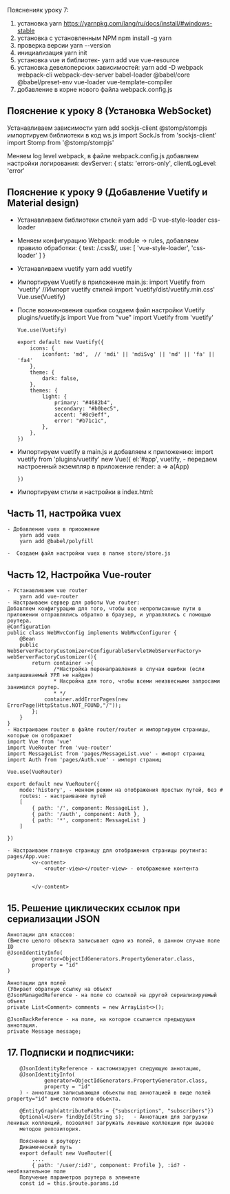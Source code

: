 Поясненияк уроку 7:
1. установка yarn https://yarnpkg.com/lang/ru/docs/install/#windows-stable
2. установка с установленным NPM npm install -g yarn
3. проверка версии yarn --version
4. инициализация yarn init
5. установка vue и библиотек-  yarn add vue vue-resource
6. установка девелоперских зависимостей: yarn add -D webpack webpack-cli webpack-dev-server babel-loader @babel/core @babel/preset-env vue-loader vue-template-compiler
7. добавление в корне нового файла webpack.config.js


## Пояснение к уроку 8 (Установка WebSocket)
 Устанавливаем зависимости yarn add sockjs-client @stomp/stompjs
 импортируем библиотеки в код ws.js
    import SockJs from 'sockjs-client'
    import Stomp from '@stomp/stompjs'
 
 Меняем log level webpack, в файле webpack.config.js  добавляем настройки логирования:
    devServer: {
         stats: 'errors-only',
         clientLogLevel: 'error'

## Пояснение к уроку 9 (Добавление Vuetify и Material design)
 - Устанавливаем библиотеки стилей 
    yarn add -D vue-style-loader css-loader
 - Меняем конфигурацию Webpack:
  module -> rules, добавляем правило обработки:
              {
                  test: /\.css$/,
                  use: [
                      'vue-style-loader',
                      'css-loader'
                  ]
              }
              
  - Устанавливаем vuetify
    yarn add vuetify  
  - Импортируем Vuetify в приложение
    main.js:
        import Vuetify from 'vuetify'
        //Импорт vuetify стилей
        import 'vuetify/dist/vuetify.min.css'
        Vue.use(Vuetify)
  - После возникновения ошибки создаем файл настройки Vuetify  plugins/vuetify.js
        import Vue from "vue"
        import Vuetify from 'vuetify'
        
        Vue.use(Vuetify)
        
        export default new Vuetify({
            icons: {
                iconfont: 'md',  // 'mdi' || 'mdiSvg' || 'md' || 'fa' || 'fa4'
            },
            theme: {
                dark: false,
            },
            themes: {
                light: {
                    primary: "#4682b4",
                    secondary: "#b0bec5",
                    accent: "#8c9eff",
                    error: "#b71c1c",
                },
            },
        })
  - Импортируем vuetify в main.js и добавляем к приложению:
        import vuetify from 'plugins/vuetify'
        new Vue({
            el:'#app',
            vuetify, - передаем настроенный экземпляр в приложение
            render: a => a(App)
        
        })          
  - Импортируем стили и настройки в index.html:
        <!--Импорт иконок и стилей для vuetify-->
        <link href="https://fonts.googleapis.com/css?family=Roboto:100,300,400,500,700,900" rel="stylesheet">
        <link href="https://cdn.jsdelivr.net/npm/@mdi/font@4.x/css/materialdesignicons.min.css" rel="stylesheet">
        <!--Настройка viewport для корректного отображения на мобильных устройствах-->
        <meta name="viewport" content="width=device-width, initial-scale=1, maximum-scale=1, user-scalable=no, minimal-ui">      
        
## Часть 11, настройка vuex
    - Добавление vuex в приоожение
        yarn add vuex
        yarn add @babel/polyfill        
     
    -  Создаем файл настройки vuex в папке store/store.js
    
## Часть 12, Настройка Vue-router
    - Устанавливаем vue router
        yarn add vue-router
    - Настраиваем сервер для работы Vue router:
    Добавляем конфигурацию для того, чтобы все непрописанные пути в приложении отправлялись обратно в браузер, и управлялись с помощью роутера.
    @Configuration
    public class WebMvcConfig implements WebMvcConfigurer {
        @Bean
        public WebServerFactoryCustomizer<ConfigurableServletWebServerFactory> webServerFactoryCustomizer(){
            return container ->{
                   /*Настройка перенаправления в случаи ошибки (если запрашиваемый УРЛ не найден)
                   * Насройка для того, чтобы всеми неизвесными запросами занимался роутер.
                   * */
                container.addErrorPages(new ErrorPage(HttpStatus.NOT_FOUND,"/"));
            };
        }
    }
    - Настраиваем router в файле router/router и импортируем страницы, которые он отображает
    import Vue from 'vue'
    import VueRouter from 'vue-router'
    import MessageList from 'pages/MessageList.vue' - импорт страниц
    import Auth from 'pages/Auth.vue' - импорт страниц
    
    Vue.use(VueRouter)
    
    export default new VueRouter({
        mode:'history', - меняем режим на отображения простых путей, без #
        routes: - настраивание путей
        [
            { path: '/', component: MessageList },
            { path: '/auth', component: Auth },
            { path: '*', component: MessageList }
        ]
    
    })
   
    - Настраиваем главную страницу для отображения страницы роутинга:
    pages/App.vue:
            <v-content>
                <router-view></router-view> - отображение контента роутинга.
    
            </v-content>
 
     
## 15. Решение циклических ссылок при сериализации JSON
    Аннотации для классов:
    (Вместо целого объекта записывает одно из полей, в данном случае поле ID
    @JsonIdentityInfo(
            generator=ObjectIdGenerators.PropertyGenerator.class,
            property = "id"
    )  
    
    Аннотации для полей
    (Убирает обратную ссылку на объект
    @JsonManagedReference - на поле со ссылкой на другой сериализируемый объект
    private List<Comment> comments = new ArrayList<>();
    
    @JsonBackReference - на поле, на которое ссылается предыдущая аннотация.   
    private Message message;   
    
## 17. Подписки и подписчики:
        @JsonIdentityReference - кастомизирует следующую аннотацию, 
        @JsonIdentityInfo(
                generator=ObjectIdGenerators.PropertyGenerator.class,
                property = "id"
        ) - аннотация записывающая объекты под аннотацией в виде полей property="id" вместо полного объекта.
        
        @EntityGraph(attributePaths = {"subscriptions", "subscribers"})
        Optional<User> findById(String s);   - Аннотация для загрузки ленивых коллекций, позовляет загружать ленивые коллекции при вызове 
        методов репозитория.
        
        Пояснение к роутеру:
        Динамический путь
        export default new VueRouter({
            ....
            { path: '/user/:id?', component: Profile }, :id? - необязательное поле
        Получение параметров роутера в элементе
        const id = this.$route.params.id                
